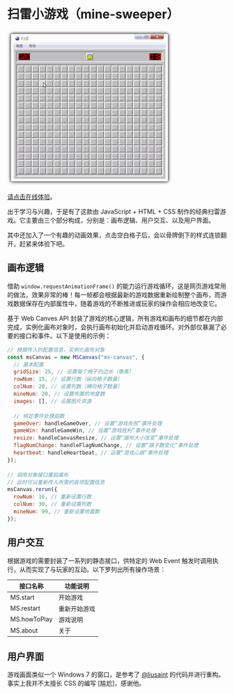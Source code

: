 # 扫雷小游戏（mine-sweeper）

![示例图](./imgs/sample.gif)

[请点击在线体验](https://itabbot.com/mine-sweeper/src/index.html)。

出于学习与兴趣，于是有了这款由 JavaScript + HTML + CSS 制作的经典扫雷游戏。它主要由三个部分构成，分别是：画布逻辑、用户交互、以及用户界面。

其中还加入了一个有趣的动画效果，点击空白格子后，会以骨牌倒下的样式连锁翻开，赶紧来体验下吧。

## 画布逻辑

借助 `window.requestAnimationFrame()` 的能力运行游戏循环，这是网页游戏常用的做法，效果非常的棒！每一帧都会根据最新的游戏数据重新绘制整个画布，而游戏数据保存在内部属性中，随着游戏的不断推进或玩家的操作会相应地改变它。

基于 Web Canves API 封装了游戏的核心逻辑，所有游戏和画布的细节都在内部完成，实例化画布对象时，会执行画布初始化并启动游戏循环。对外部仅暴漏了必要的接口和事件。以下是使用的示例：

```javascript
// 根据传入的配置信息，实例化画布对象
const msCanvas = new MSCanvas("ms-canvas", {
  // 基本配置
  gridSize: 25, // 设置每个格子的边长（像素）
  rowNum: 15, // 设置行数（纵向格子数量）
  colNum: 20, // 设置列数（横向格子数量）
  mineNum: 20, // 设置布置的地雷数
  images: [], // 设置图片资源

  // 绑定事件处理函数
  gameOver: handleGameOver, // 设置“游戏失败”事件处理
  gameWin: handleGameWin, // 设置“游戏胜利”事件处理
  resize: handleCanvasResize, // 设置“画布大小改变”事件处理
  flagNumChange: handleFlagNumChange, // 设置“旗子数变化”事件处理
  heartbeat: handleHeartbeat, // 设置“游戏心跳”事件处理
});

// 调用对象接口重启画布
// 此时可以重新传入所需的各项配置信息
msCanvas.rerun({
  rowNum: 16, // 重新设置行数
  colNum: 30, // 重新设置列数
  mineNum: 99, // 重新设置地雷数
});
```

## 用户交互

根据游戏的需要封装了一系列的静态接口，供特定的 Web Event 触发时调用执行，从而实现了与玩家的互动。以下罗列出所有操作场景：

| 接口名称     | 功能说明     |
| ------------ | ------------ |
| MS.start     | 开始游戏     |
| MS.restart   | 重新开始游戏 |
| MS.howToPlay | 游戏说明     |
| MS.about     | 关于         |

## 用户界面

游戏画面类似一个 Windows 7 的窗口，是参考了 [@liusaint](https://github.com/liusaint) 的代码并进行重构。事实上我并不太擅长 CSS 的编写 [尴尬]，感谢他。
